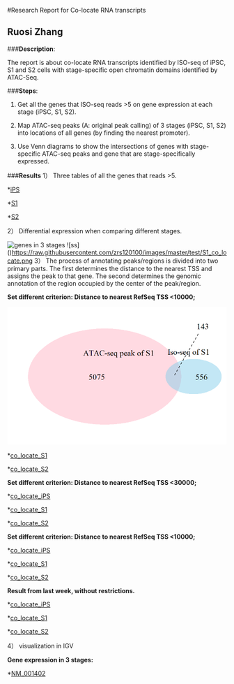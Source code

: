 #Research Report for Co-locate RNA transcripts 

## Ruosi Zhang

###**Description**: 

The report is about co-locate RNA transcripts identified by ISO-seq of iPSC, S1 and S2 cells with stage-specific open chromatin domains identified by ATAC-Seq.

###**Steps**:

1) Get all the genes that ISO-seq reads >5 on gene expression at each stage (iPSC, S1, S2).

2) Map ATAC-seq peaks (A: original peak calling) of 3 stages (iPSC, S1, S2) into locations of all genes (by finding the nearest promoter).

3) Use Venn diagrams to show the intersections of genes with stage-specific ATAC-seq peaks and gene that are stage-specifically expressed.  

###**Results**
1） Three tables of all the genes that reads >5.

*[iPS](https://github.com/WPI-Wulab/ISO_seq/blob/master/Studies/Gene%20annotation/iPS_anno_1.csv)

*[S1](https://github.com/WPI-Wulab/ISO_seq/blob/master/Studies/Gene%20annotation/S1_anno.csv)

*[S2](https://github.com/WPI-Wulab/ISO_seq/blob/master/Studies/Gene%20annotation/S2_anno.csv)

2） Differential expression when comparing different stages. 

![genes in 3 stages](raw.githubusercontent.com/WPI-Wulab/ISO_seq/master/Studies/co_locate_images/vene_gene_3stage.jpeg)
![ss] ()https://raw.githubusercontent.com/zrs120100/images/master/test/S1_co_locate.png
3） The process of annotating peaks/regions is divided into two primary parts.  The first determines the distance to the nearest TSS and assigns the peak to that gene. 
 The second determines the genomic annotation of the region occupied by the center of the peak/region.

**Set different criterion: Distance to nearest RefSeq TSS <10000;**

![co_locate_iPS](http://raw.githubusercontent.com/zrs120100/images/master/test/S1_co_locate.png)

*[co_locate_S1](https://github.com/WPI-Wulab/ISO_seq/blob/master/Studies/co_locate_images/S1_co_locate_10000.png)

*[co_locate_S2](https://github.com/WPI-Wulab/ISO_seq/blob/master/Studies/co_locate_images/S2_co_locate_10000.png)

**Set different criterion: Distance to nearest RefSeq TSS <30000;**

*[co_locate_iPS](https://github.com/WPI-Wulab/ISO_seq/blob/master/Studies/co_locate_images/iPS_co_locate_30000.png)

*[co_locate_S1](https://github.com/WPI-Wulab/ISO_seq/blob/master/Studies/co_locate_images/S1_co_locate_30000.png)

*[co_locate_S2](https://github.com/WPI-Wulab/ISO_seq/blob/master/Studies/co_locate_images/S2_co_locate_30000.png)

**Set different criterion: Distance to nearest RefSeq TSS <10000;**

*[co_locate_iPS](https://github.com/WPI-Wulab/ISO_seq/blob/master/Studies/co_locate_images/iPS_co_locate_50000.png)

*[co_locate_S1](https://github.com/WPI-Wulab/ISO_seq/blob/master/Studies/co_locate_images/S1_co_locate_50000.png)

*[co_locate_S2](https://github.com/WPI-Wulab/ISO_seq/blob/master/Studies/co_locate_images/S2_co_locate_50000.png)

**Result from last week, without restrictions.**

*[co_locate_iPS](https://github.com/WPI-Wulab/ISO_seq/blob/master/Studies/co_locate_images/iPS_co_locate.png)

*[co_locate_S1](https://github.com/WPI-Wulab/ISO_seq/blob/master/Studies/co_locate_images/S1_co_locate.png)

*[co_locate_S2](https://github.com/WPI-Wulab/ISO_seq/blob/master/Studies/co_locate_images/S2_co_locate.png)

4） visualization in IGV

**Gene expression in 3 stages:**

*[NM_001402](https://github.com/WPI-Wulab/ISO_seq/blob/master/Studies/co_locate_images/igv_NM_001402.png)





